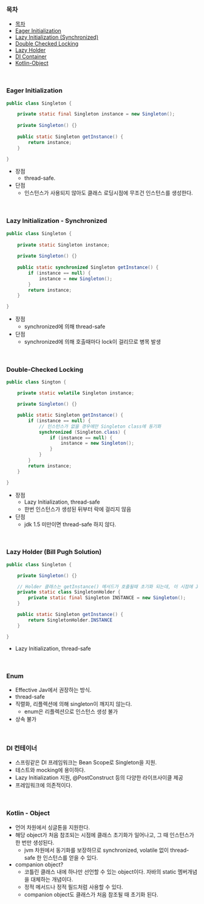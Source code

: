 ### 목차
- [목차](#목차)
- [Eager Initialization](#eager-initialization)
- [Lazy Initialization (Synchronized)](#lazy-initialization-synchronized)
- [Double Checked Locking](#double-checked-locking)
- [Lazy Holder](#lazy-holder)
- [DI Container](#di-container)
- [Kotlin-Object](#kotlin-object)

<br>

### Eager Initialization
```java
public class Singleton {

    private static final Singleton instance = new Singleton();
  
    private Singleton() {}
  
    public static Singleton getInstance() {
        return instance;  
    }

}
```
- 장점
  - thread-safe.
- 단점
  - 인스턴스가 사용되지 않아도 클래스 로딩시점에 무조건 인스턴스를 생성한다.
 
<br>

### Lazy Initialization - Synchronized
```java
public class Singleton {
  
    private static Singleton instance;
  
    private Singleton() {}
  
    public static synchronized Singleton getInstance() {
        if (instance == null) {
            instance = new Singleton();
        }
        return instance;
    }

}
```
- 장점
  - synchronized에 의해 thread-safe
- 단점
  - synchronized에 의해 호출때마다 lock이 걸리므로 병목 발생
 
<br>

### Double-Checked Locking
```java
public class Sington {

    private static volatile Singleton instance;

    private Singleton() {}

    public static Singleton getInstance() {
        if (instance == null) {
            // 인스턴스가 없을 경우에만 Singleton class에 동기화
            synchronized (Singleton.class) {
                if (instance == null) {
                    instance = new Singleton();
                }
            }
        }
        return instance;
    }

}
```
- 장점
  - Lazy Initialization, thread-safe
  - 한번 인스턴스가 생성된 뒤부터 락에 걸리지 않음
- 단점
  - jdk 1.5 미만이면 thread-safe 하지 않다.
 
<br>

### Lazy Holder (Bill Pugh Solution)
```java
public class Singleton {

    private Singleton() {}

    // Holder 클래스는 getInstance() 메서드가 호출될때 초기화 되는데, 이 시점에 JVM 차원에서 동기화 되어있다.
    private static class SingletonHolder {
        private static final Singleton INSTANCE = new Singleton();
    }

    public static Singleton getInstance() {
        return SingletonHolder.INSTANCE
    }

}
```
- Lazy Initialization, thread-safe


<br>

### Enum
- Effective Jav에서 권장하는 방식.
- thread-safe
- 직렬화, 리플렉션에 의해 singleton이 깨지지 않는다.
  - enum은 리플렉션으로 인스턴스 생성 불가
- 상속 불가

<br>

### DI 컨테이너
- 스프링같은 DI 프레임워크는 Bean Scope로 Singleton을 지원.
- 테스트와 mocking에 용이하다.
- Lazy Initialization 지원, @PostConstruct 등의 다양한 라이프사이클 제공
- 프레임워크에 의존적이다.

<br>

### Kotlin - Object
- 언어 차원에서 싱글톤을 지원한다.
- 해당 object가 처음 참조되는 시점에 클래스 초기화가 일어나고, 그 때 인스턴스가 한 번만 생성된다.
  - jvm 차원에서 동기화를 보장하므로 synchronized, volatile 없이 thread-safe 한 인스턴스를 얻을 수 있다.
- companion object?
  - 코틀린 클래스 내에 하나만 선언할 수 있는 object이다. 자바의 static 멤버개념을 대체하는 개념이다.
  - 정적 메서드나 정적 필드처럼 사용할 수 있다.
  - companion object도 클래스가 처음 참조될 때 초기화 된다.























